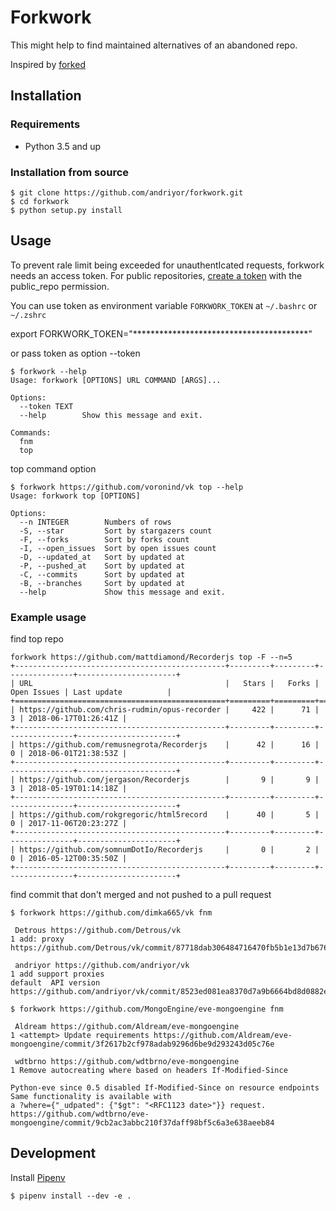 # Forkwork

This might help to find maintained alternatives of an abandoned repo.

Inspired by [forked](https://github.com/ys/forked)   

## Installation

### Requirements
* Python 3.5 and up

### Installation from source
```
$ git clone https://github.com/andriyor/forkwork.git
$ cd forkwork
$ python setup.py install
```

## Usage

To prevent rale limit being exceeded for unauthentIcated requests, forkwork needs an access token.
For public repositories, [create a token](https://github.com/settings/tokens/new?scopes=public_repo&description=forkwork) 
with the public_repo permission.

You can use token as environment variable ``FORKWORK_TOKEN`` at ``~/.bashrc`` or ``~/.zshrc`` 

export FORKWORK_TOKEN="****************************************"

or pass token as option --token

```
$ forkwork --help
Usage: forkwork [OPTIONS] URL COMMAND [ARGS]...

Options:
  --token TEXT
  --help        Show this message and exit.

Commands:
  fnm
  top
```
top command option
```
$ forkwork https://github.com/voronind/vk top --help  
Usage: forkwork top [OPTIONS]

Options:
  --n INTEGER        Numbers of rows
  -S, --star         Sort by stargazers count
  -F, --forks        Sort by forks count
  -I, --open_issues  Sort by open issues count
  -D, --updated_at   Sort by updated at
  -P, --pushed_at    Sort by updated at
  -C, --commits      Sort by updated at
  -B, --branches     Sort by updated at
  --help             Show this message and exit.

```


### Example usage
find top repo
```
forkwork https://github.com/mattdiamond/Recorderjs top -F --n=5
+-----------------------------------------------+---------+---------+---------------+----------------------+
| URL                                           |   Stars |   Forks |   Open Issues | Last update          |
+===============================================+=========+=========+===============+======================+
| https://github.com/chris-rudmin/opus-recorder |     422 |      71 |             3 | 2018-06-17T01:26:41Z |
+-----------------------------------------------+---------+---------+---------------+----------------------+
| https://github.com/remusnegrota/Recorderjs    |      42 |      16 |             0 | 2018-06-01T21:38:53Z |
+-----------------------------------------------+---------+---------+---------------+----------------------+
| https://github.com/jergason/Recorderjs        |       9 |       9 |             3 | 2018-05-19T01:14:18Z |
+-----------------------------------------------+---------+---------+---------------+----------------------+
| https://github.com/rokgregoric/html5record    |      40 |       5 |             0 | 2017-11-06T20:23:27Z |
+-----------------------------------------------+---------+---------+---------------+----------------------+
| https://github.com/somnumDotIo/Recorderjs     |       0 |       2 |             0 | 2016-05-12T00:35:50Z |
+-----------------------------------------------+---------+---------+---------------+----------------------+
```

find commit that don't merged and not pushed to a pull request
```
$ forkwork https://github.com/dimka665/vk fnm

 Detrous https://github.com/Detrous/vk
1 add: proxy https://github.com/Detrous/vk/commit/87718dab306484716470fb5b1e13d7b676b1bd7b

 andriyor https://github.com/andriyor/vk
1 add support proxies
default  API version https://github.com/andriyor/vk/commit/8523ed081ea8370d7a9b6664bd8d0882ec512480
```

```
$ forkwork https://github.com/MongoEngine/eve-mongoengine fnm

 Aldream https://github.com/Aldream/eve-mongoengine
1 <attempt> Update requirements https://github.com/Aldream/eve-mongoengine/commit/3f2617b2cf978adab9296d6be9d293243d05c76e

 wdtbrno https://github.com/wdtbrno/eve-mongoengine
1 Remove autocreating where based on headers If-Modified-Since

Python-eve since 0.5 disabled If-Modified-Since on resource endpoints
Same functionality is available with
a ?where={"_udpated": {"$gt": "<RFC1123 date>"}} request. https://github.com/wdtbrno/eve-mongoengine/commit/9cb2ac3abbc210f37daff98bf5c6a3e638aeeb84
```

## Development
Install [Pipenv](https://docs.pipenv.org/)   
```
$ pipenv install --dev -e .
```